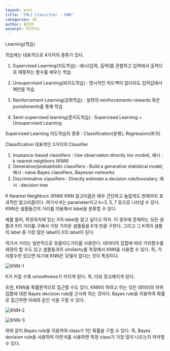 ```yaml
---
layout: post
title: "[ML] Classifier - KNN"
categories: AI
author: 홍창현
excerpt: 머신러닝
---
```



Learning(학습)

학습에는 대표적으로 4가지의 종류가 있다.

1. Supervised Learning(지도학습) : 예시(입력, 출력)를 관찰하고 입력에서 출력으로 매핑하는 함수를 배우는 학습

2. Unsupervised Learning(비지도학습) : 명시적인 피드백이 없더라도 입력값에서 패턴을 학습 

3. Reinforcement Learning(강화학습) : 일련의 reinforcements-rewards 혹은 punishments를 통해 학습

4. Semi-supervised learning(준지도학습) : Supervised Learning + Unsupervised Learning


Supervised Learning
지도학습의 종류 : Classification(분류), Regression(회귀)

Classification
대표적인 3가지의 Classifier

1. Insatance-based classifiers : Use observation directly (no model), 예시 : k nearest neighbors (KNN)
2. Generative/probabilistic classifiers : Build a generative statistical model, 예시 : naive Bayes classifiers, Bayesian networks
3. Discriminative classifiers : Directly estimate a decision rule/boundary, 예시 : decision tree
 


K Nearest Neighbors (KNN)
KNN 알고리즘은 매우 간단하고 놀랍게도 현재까지 효과적인 알고리즘이다. 여기서 K는 parameter이고 k=3, 5, 7 등으로 나타낼 수 있다. KNN은 샘플들간의 거리를 이용해서 label을 분류할 수 있다.

 


예를 들어, 특정위치에 있는 X의 label을 알고 싶다고 하자.
이 경우에 존재하는 모든 샘플과 X의 거리를 구해서 가장 가까운 샘플들을 K개 만큼 구한다.
그리고 그 K개의 샘플의 label 중 가장 많은 label이 X의 label이 된다.


여기서 거리는 일반적으로 유클리드거리를 사용한다. 데이터의 집합에 따라 거리함수를 재정의 할 수도 있고 샘플들과의 similarity를 측정해서 KNN을 사용할 수 있다. 즉, 거리함수만 있으면 되기에 KNN은 모델이 없다는 것이 특징이다.

![KNN-1](https://github.com/codelyst-blog/codelyst-blog.github.io/assets/48922050/703484a3-4bde-4b9e-add8-de7e6359821e)


K가 커질 수록 smoothness가 커지게 된다. 즉, 더욱 정교해지게 된다.


또한, KNN을 확률론적으로 접근할 수도 있다. KNN이 하려고 하는 것은 데이터의 하위 집합에 대한 Bayes decision rule을 근사화 하는 것이다. Bayes rule을 이용하여 확률로 접근하면 아래와 같은 식을 구할 수 있다.

![KNN-2](https://github.com/codelyst-blog/codelyst-blog.github.io/assets/48922050/f52f6814-df49-4d93-a1ea-8c32dd6dc8ba)

![KNN-3](https://github.com/codelyst-blog/codelyst-blog.github.io/assets/48922050/dafd3b3e-64c4-4476-9053-0bd20881c388)

위와 같이 Bayes rule을 이용하여 class가 1인 확률을 구할 수 있다. 즉, Bayes decision rule을 사용하여 어떤 K를 사용하면 특정 class가 가장 많이 나오는지 파악할 수 있다.
